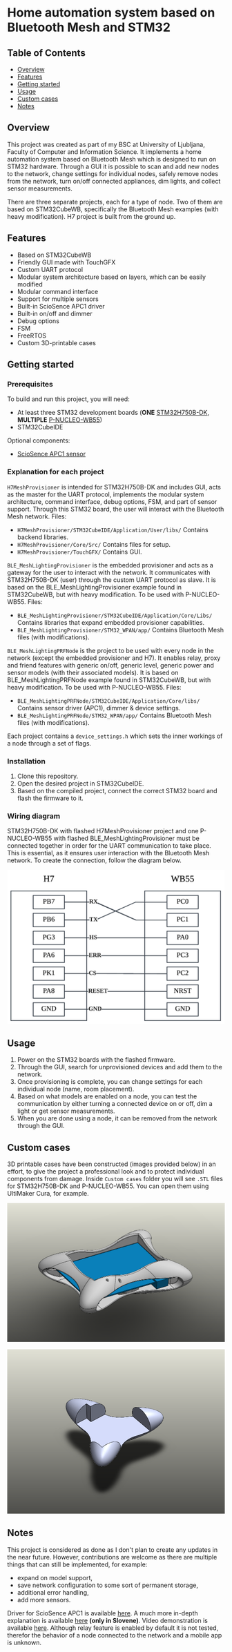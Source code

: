 # Home automation system based on Bluetooth Mesh and STM32

## Table of Contents
- [Overview](#Overview)
- [Features](#Features)
- [Getting started](#Getting%20started)
- [Usage](#Usage)
- [Custom cases](#Custom%20cases)
- [Notes](#Notes)

## Overview
This project was created as part of my BSC at University of Ljubljana, Faculty of Computer and Information Science.
It implements a home automation system based on Bluetooth Mesh which is designed to run on STM32 hardware. Through
a GUI it is possible to scan and add new nodes to the network, change settings for individual nodes, safely
remove nodes from the network, turn on/off connected appliances, dim lights, and collect sensor measurements.

There are three separate projects, each for a type of node. Two of them are based on STM32CubeWB, specifically
the Bluetooth Mesh examples (with heavy modification). H7 project is built from the ground up.

## Features
- Based on STM32CubeWB
- Friendly GUI made with TouchGFX
- Custom UART protocol
- Modular system architecture based on layers, which can be easily modified
- Modular command interface
- Support for multiple sensors
- Built-in ScioSence APC1 driver
- Built-in on/off and dimmer
- Debug options
- FSM
- FreeRTOS
- Custom 3D-printable cases

## Getting started
### Prerequisites
To build and run this project, you will need:
- At least three STM32 development boards (**ONE** [STM32H750B-DK](https://www.st.com/en/evaluation-tools/stm32h750b-dk.html#st_all-features_sec-nav-tab), **MULTIPLE** [P-NUCLEO-WB55](https://www.st.com/en/evaluation-tools/p-nucleo-wb55.html#overview))
- STM32CubeIDE

Optional components:
- [ScioSence APC1 sensor](https://www.sciosense.com/apc1-air-quality-combo-sensor/)

### Explanation for each project
`H7MeshProvisioner` is intended for STM32H750B-DK and includes GUI, acts as the master
for the UART protocol, implements the modular system architecture, command interface,
debug options, FSM, and part of sensor support. Through this STM32 board, the user will
interact with the Bluetooth Mesh network. 
Files:
- `H7MeshProvisioner/STM32CubeIDE/Application/User/libs/` Contains backend libraries.
- `H7MeshProvisioner/Core/Src/` Contains files for setup.
- `H7MeshProvisioner/TouchGFX/` Contains GUI.

`BLE_MeshLightingProvisioner` is the embedded provisioner and acts as a gateway for the user
to interact with the network. It communicates with STM32H750B-DK (user) through the custom
UART protocol as slave. It is based on the BLE_MeshLightingProvisioner example found in STM32CubeWB, but
with heavy modification. To be used with P-NUCLEO-WB55.
Files:
- `BLE_MeshLightingProvisioner/STM32CubeIDE/Application/Core/Libs/` Contains libraries that expand embedded provisioner capabilities.
- `BLE_MeshLightingProvisioner/STM32_WPAN/app/` Contains Bluetooth Mesh files (with modifications).

`BLE_MeshLightingPRFNode` is the project to be used with every node in the network (except the
embedded provisioner and H7). It enables relay, proxy and friend features with generic on/off, 
generic level, generic power and sensor models (with their associated models).
It is based on BLE_MeshLightingPRFNode example found in STM32CubeWB, but
with heavy modification. To be used with P-NUCLEO-WB55.
Files:
- `BLE_MeshLightingPRFNode/STM32CubeIDE/Application/Core/libs/` Contains sensor driver (APC1), dimmer & device settings.
- `BLE_MeshLightingPRFNode/STM32_WPAN/app/` Contains Bluetooth Mesh files (with modifications).

Each project contains a `device_settings.h` which sets the inner workings of a node through a set
of flags.

### Installation
1. Clone this repository.
2. Open the desired project in STM32CubeIDE.
3. Based on the compiled project, connect the correct STM32 board and flash the firmware to it.

### Wiring diagram
STM32H750B-DK with flashed H7MeshProvisioner project and one P-NUCLEO-WB55 with flashed BLE_MeshLightingProvisioner
must be connected together in order for the UART communication to take place. This is essential,
as it ensures user interaction with the Bluetooth Mesh network. To create the connection, follow the diagram below.

![wiring diagram](connection.PNG)

## Usage
1. Power on the STM32 boards with the flashed firmware.
2. Through the GUI, search for unprovisioned devices and add them to the network.
3. Once provisioning is complete, you can change settings for each individual node (name, room placement).
4. Based on what models are enabled on a node, you can test the communication by either turning a connected device on or off, dim a light or get sensor measurements.
5. When you are done using a node, it can be removed from the network through the GUI.

## Custom cases
3D printable cases have been constructed (images provided below) in an effort, to give the project a professional look and to protect individual
components from damage. Inside `Custom cases` folder you will see `.STL` files for STM32H750B-DK and P-NUCLEO-WB55. You can open them using
UltiMaker Cura, for example.

![H7 3D case](h7.png)

![WB55 3D case](wb55.png)

## Notes
This project is considered as done as I don't plan to create any updates in the near future. However, contributions are welcome as there are
multiple things that can still be implemented, for example:
- expand on model support,
- save network configuration to some sort of permanent storage,
- additional error handling,
- add more sensors.

Driver for ScioSence APC1 is available [here](https://github.com/NejcVene/NucleoF411RE-APC1).
A much more in-depth explanation is available [here](#) **(only in Slovene)**.
Video demonstration is available [here](#).
Although relay feature is enabled by default it is not tested, therefor the behavior of a node connected to the network and a mobile app
is unknown.